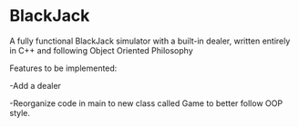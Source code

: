 # BlackJack
A fully functional BlackJack simulator with a built-in dealer, written entirely in C++ and following Object Oriented Philosophy

Features to be implemented:

  -Add a dealer
  
  -Reorganize code in main to new class called Game to better follow OOP style.
